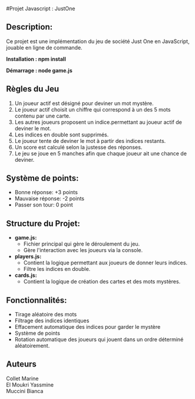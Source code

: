 #Projet Javascript : JustOne

## Description:
Ce projet est une implémentation du jeu de société Just One en JavaScript, jouable en ligne de commande.

**Installation : npm install**

**Démarrage : node game.js**

## Règles du Jeu
1) Un joueur actif est désigné pour deviner un mot mystère.
2) Le joueur actif choisit un chiffre qui correspond à un des 5 mots contenu par une carte.
3) Les autres joueurs proposent un indice.permettant au joueur actif de deviner le mot.
4) Les indices en double sont supprimés.
5) Le joueur tente de deviner le mot à partir des indices restants.
6) Un score est calculé selon la justesse des réponses.
7) Le jeu se joue en 5 manches afin que chaque joueur ait une chance de deviner.

## Système de points:
- Bonne réponse: +3 points
- Mauvaise réponse: -2 points
- Passer son tour: 0 point

## Structure du Projet:
- **game.js:**
    - Fichier principal qui gère le déroulement du jeu.
    - Gère l'interaction avec les joueurs via la console.
- **players.js:**
    - Contient la logique permettant aux joueurs de donner leurs indices.
    - Filtre les indices en double.
- **cards.js:**
    - Contient la logique de création des cartes et des mots mystères.

## Fonctionnalités:
- Tirage aléatoire des mots
- Filtrage des indices identiques
- Effacement automatique des indices pour garder le mystère
- Système de points
- Rotation automatique des joueurs qui jouent dans un ordre déterminé aléatoirement.

## Auteurs
Collet Marine  
El Moukri Yassmine  
Muccini Bianca  
